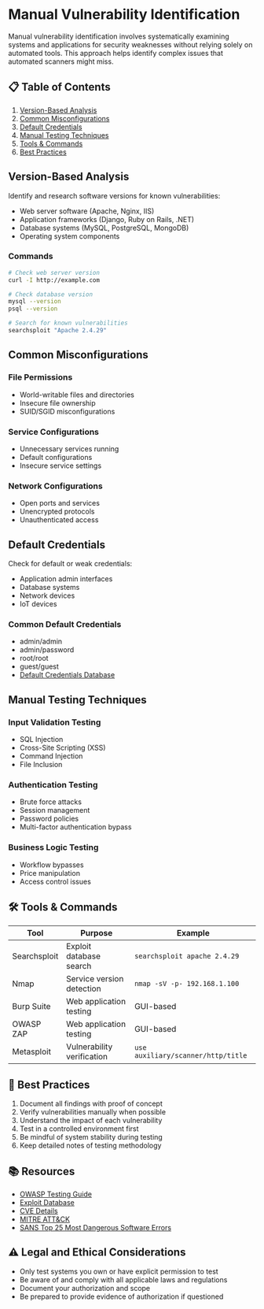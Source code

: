 # Manual Vulnerability Identification

Manual vulnerability identification involves systematically examining systems and applications for security weaknesses without relying solely on automated tools. This approach helps identify complex issues that automated scanners might miss.

## 📋 Table of Contents

1. [Version-Based Analysis](#version-based-analysis)
2. [Common Misconfigurations](#common-misconfigurations)
3. [Default Credentials](#default-credentials)
4. [Manual Testing Techniques](#manual-testing-techniques)
5. [Tools & Commands](#-tools--commands)
6. [Best Practices](#-best-practices)

## Version-Based Analysis

Identify and research software versions for known vulnerabilities:
- Web server software (Apache, Nginx, IIS)
- Application frameworks (Django, Ruby on Rails, .NET)
- Database systems (MySQL, PostgreSQL, MongoDB)
- Operating system components

### Commands
```bash
# Check web server version
curl -I http://example.com

# Check database version
mysql --version
psql --version

# Search for known vulnerabilities
searchsploit "Apache 2.4.29"
```

## Common Misconfigurations

### File Permissions
- World-writable files and directories
- Insecure file ownership
- SUID/SGID misconfigurations

### Service Configurations
- Unnecessary services running
- Default configurations
- Insecure service settings

### Network Configurations
- Open ports and services
- Unencrypted protocols
- Unauthenticated access

## Default Credentials

Check for default or weak credentials:
- Application admin interfaces
- Database systems
- Network devices
- IoT devices

### Common Default Credentials
- admin/admin
- admin/password
- root/root
- guest/guest
- [Default Credentials Database](https://cirt.net/passwords)

## Manual Testing Techniques

### Input Validation Testing
- SQL Injection
- Cross-Site Scripting (XSS)
- Command Injection
- File Inclusion

### Authentication Testing
- Brute force attacks
- Session management
- Password policies
- Multi-factor authentication bypass

### Business Logic Testing
- Workflow bypasses
- Price manipulation
- Access control issues

## 🛠 Tools & Commands

| Tool | Purpose | Example |
|------|---------|---------|
| Searchsploit | Exploit database search | `searchsploit apache 2.4.29` |
| Nmap | Service version detection | `nmap -sV -p- 192.168.1.100` |
| Burp Suite | Web application testing | GUI-based |
| OWASP ZAP | Web application testing | GUI-based |
| Metasploit | Vulnerability verification | `use auxiliary/scanner/http/title` |

## 📝 Best Practices

1. Document all findings with proof of concept
2. Verify vulnerabilities manually when possible
3. Understand the impact of each vulnerability
4. Test in a controlled environment first
5. Be mindful of system stability during testing
6. Keep detailed notes of testing methodology

## 📚 Resources

- [OWASP Testing Guide](https://owasp.org/www-project-web-security-testing-guide/)
- [Exploit Database](https://www.exploit-db.com/)
- [CVE Details](https://www.cvedetails.com/)
- [MITRE ATT&CK](https://attack.mitre.org/)
- [SANS Top 25 Most Dangerous Software Errors](https://www.sans.org/top25-software-errors/)

## ⚠️ Legal and Ethical Considerations

- Only test systems you own or have explicit permission to test
- Be aware of and comply with all applicable laws and regulations
- Document your authorization and scope
- Be prepared to provide evidence of authorization if questioned
